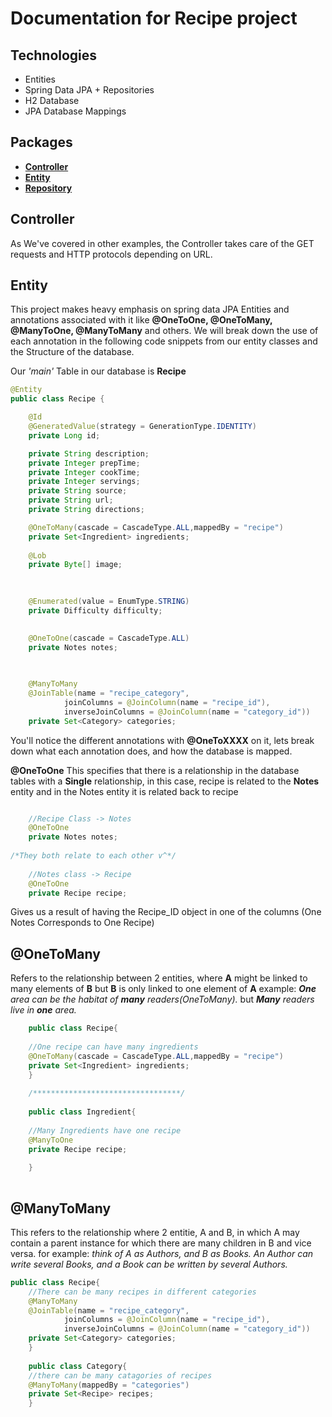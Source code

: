 # Documentation for Recipe project

## Technologies

- Entities
- Spring Data JPA + Repositories
- H2 Database
- JPA Database Mappings

## Packages

- [__Controller__](https://github.com/Ivanhola/Spring-Framework-Course-Learning/tree/master/Spring%20Udemy%20Course%20-%20Advanced/RecipeProject/src/main/java/com/ivanllamas/RecipeProject/controller)
- [__Entity__](https://github.com/Ivanhola/Spring-Framework-Course-Learning/tree/master/Spring%20Udemy%20Course%20-%20Advanced/RecipeProject/src/main/java/com/ivanllamas/RecipeProject/model)
- [__Repository__](https://github.com/Ivanhola/Spring-Framework-Course-Learning/tree/master/Spring%20Udemy%20Course%20-%20Advanced/RecipeProject/src/main/java/com/ivanllamas/RecipeProject/repository)

## Controller 
As We've covered in other examples, the Controller takes care of the GET requests and HTTP protocols depending on URL.

## Entity
This project makes heavy emphasis on spring data JPA Entities and annotations associated with it like __@OneToOne, @OneToMany, @ManyToOne, @ManyToMany__ and others. We will break down the use of each annotation in the following code snippets from our entity classes and the Structure of the database.

Our _'main'_ Table in our database is __Recipe__

```Java
@Entity
public class Recipe {

    @Id
    @GeneratedValue(strategy = GenerationType.IDENTITY)
    private Long id;

    private String description;
    private Integer prepTime;
    private Integer cookTime;
    private Integer servings;
    private String source;
    private String url;
    private String directions;

    @OneToMany(cascade = CascadeType.ALL,mappedBy = "recipe")
    private Set<Ingredient> ingredients;
    
    @Lob
    private Byte[] image;
    
    

    @Enumerated(value = EnumType.STRING)
    private Difficulty difficulty; 

   
    @OneToOne(cascade = CascadeType.ALL)
    private Notes notes;
    
    

    @ManyToMany
    @JoinTable(name = "recipe_category",
            joinColumns = @JoinColumn(name = "recipe_id"), 
            inverseJoinColumns = @JoinColumn(name = "category_id"))
    private Set<Category> categories;
```

You'll notice the different annotations with __@OneToXXXX__ on it, lets break down what each annotation does, and how the database is mapped.

__@OneToOne__ This specifies that there is a relationship in the database tables with a __Single__ relationship, in this case, recipe is related to the __Notes__ entity  and in the Notes entity it is related back to recipe
```Java

    //Recipe Class -> Notes 
    @OneToOne
    private Notes notes;
    
/*They both relate to each other v^*/
    
    //Notes class -> Recipe
    @OneToOne
    private Recipe recipe;
```

Gives us a result of having the Recipe_ID object in one of the columns (One Notes Corresponds to One Recipe)

## @OneToMany
Refers to the relationship between 2 entities, where __A__ might be linked to many elements of __B__ but __B__ is only linked to one element of __A__ example: ___One__ area can be the habitat of __many__ readers(OneToMany)._  but ___Many__ readers live in __one__ area._ 

```Java
    public class Recipe{
    
    //One recipe can have many ingredients
    @OneToMany(cascade = CascadeType.ALL,mappedBy = "recipe")
    private Set<Ingredient> ingredients;
    }
    
    /*********************************/
    
    public class Ingredient{
    
    //Many Ingredients have one recipe
    @ManyToOne
    private Recipe recipe;
    
    }
    
```

## @ManyToMany
This refers to the relationship where 2 entitie, A and B, in which A may contain a parent instance for which there are many children in B and vice versa. for example: _think of A as Authors, and B as Books. An Author can write several Books, and a Book can be written by several Authors._

```Java
public class Recipe{
    //There can be many recipes in different categories
    @ManyToMany
    @JoinTable(name = "recipe_category",
            joinColumns = @JoinColumn(name = "recipe_id"), 
            inverseJoinColumns = @JoinColumn(name = "category_id"))
    private Set<Category> categories;
    }
    
    public class Category{
    //there can be many catagories of recipes
    @ManyToMany(mappedBy = "categories")
    private Set<Recipe> recipes;
    }
```




